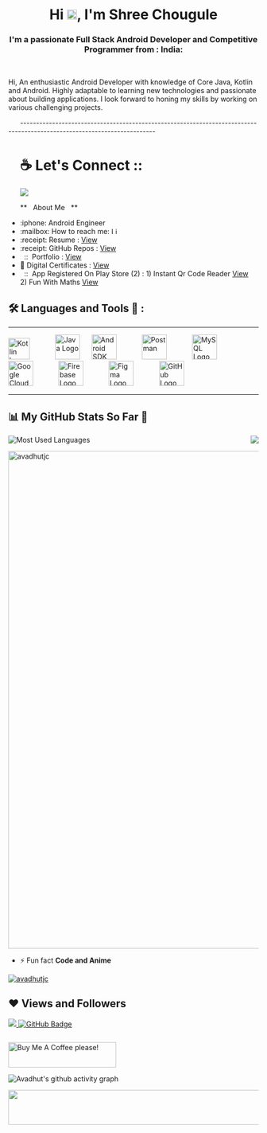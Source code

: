 <!-- <h1 <b align="center">Hi There 👋, I'm Shree Chougule </b> </h1>
<h2 <b align="center" > Full Stack Android Developer </b> </h2> 
 -->
 
<h1 align="center">Hi <img src="https://raw.githubusercontent.com/MartinHeinz/MartinHeinz/master/wave.gif" width="20px">, I'm Shree Chougule</h1>
<h3 align="center">I'm a passionate Full Stack Android Developer and Competitive Programmer from : India:</h2>
<!-- </a>

</a> -->

<!-- <p><a target="_blank" rel="noopener noreferrer" href="https://camo.githubusercontent.com/46b87402481e58a98efeca5ca5b0f447133867e09a99673d6217da634cf9bee5/68747470733a2f2f76697369746f722d62616467652e676c697463682e6d652f62616467653f706167655f69643d6c7563696665726e6970756e32322e6c7563696665726e6970756e3232"><img src="https://camo.githubusercontent.com/46b87402481e58a98efeca5ca5b0f447133867e09a99673d6217da634cf9bee5/68747470733a2f2f76697369746f722d62616467652e676c697463682e6d652f62616467653f706167655f69643d6c7563696665726e6970756e32322e6c7563696665726e6970756e3232" alt="" data-canonical-src="https://visitor-badge.glitch.me/badge?page_id=lucifernipun22.lucifernipun22" style="max-width: 100%;"></a></p> -->

<br>

<!-- <p><a target="_blank" rel="noopener noreferrer" href="https://github.com/lucifernipun22/lucifernipun22/blob/main/code.gif?raw=true"><img align="center" alt="GIF" src="https://github.com/lucifernipun22/lucifernipun22/raw/main/code.gif?raw=true" width="1000" height="350" style="max-width: 100%;"></a>
</p>  -->

<p>Hi, An enthusiastic Android Developer with knowledge of Core Java, Kotlin and Android. Highly adaptable to learning new technologies and passionate about building applications. I look forward to honing my skills by working on various challenging projects.</p>
&nbsp;&nbsp;&nbsp;&nbsp&nbsp;&nbsp;------------------------------------------------------------------------------------------------------------------------&nbsp;&nbsp;&nbsp;&nbsp&nbsp;&nbsp;
<ul>
 
<h1 align="left">☕ Let's Connect :: </h1>
<p align="center">

<!-- ## Fast dash-dash line animation -->

<a href="https://www.youtube.com/watch?v=dQw4w9WgXcQ"><img src="https://user-images.githubusercontent.com/73097560/115834477-dbab4500-a447-11eb-908a-139a6edaec5c.gif"></a>
 
<p <b>** &nbsp; About Me &nbsp; ** </b> </p>

<li>:iphone: Android Engineer </li>
<li><g-emoji class="g-emoji" alias="mailbox" fallback-src="https://github.githubassets.com/images/icons/emoji/unicode/1f4eb.png">:mailbox:</g-emoji> How to reach me:
 <a href="https://www.linkedin.com/in/avadhutjc/" rel="nofollow"><img src="https://cdn.worldvectorlogo.com/logos/linkedin-icon-2.svg" alt="Linkedin" width="13" height="13"/></a></li>
 <li>:receipt: Resume : <a href="https://drive.google.com/drive/folders/111UqRsW8xfsNYqLaaCDc7XAyFhxmlb7o">View</a></li>
 
  <li>:receipt: GitHub Repos : <a href="https://github.com/avadhutjc?tab=repositories">View</a></li>
  
 <li> &nbsp; :: &nbsp;Portfolio : <a href="https://avadhutjc.dorik.io/">View</a></li>
 
  <li>🧰&nbsp;Digital Certificates : <a href="https://drive.google.com/drive/folders/13dFo-FPtz0q7WNKtGk7mf-jBLpDp8UEM?usp=sharing">View</a></li>
 
 <li> &nbsp; :: &nbsp;App Registered On Play Store (2) : 1) Instant Qr Code Reader <a href="https://play.google.com/store/apps/details?id=com.avadhut.qrcodereaderapp">View</a>&nbsp;&nbsp; 2) Fun With Maths <a href="https://play.google.com/store/apps/details?id=com.ajc.fun">View</a></li> 


<!--  
<li>:: Play Store: <a href="https://play.google.com/store/apps/details?id=com.ramotion.showroom"></a></li>
<img src="https://raw.githubusercontent.com/Ramotion/react-native-circle-menu/master/google_play@2x.png" width="60" height="13">
 view</> -->
 
</ul>

<h2 align="left">🛠 Languages and Tools 🧰 :</h2>

---

<img src="https://cdn.worldvectorlogo.com/logos/kotlin-1.svg" alt="Kotlin logo" width="43" height="43"/> &nbsp;&nbsp;&nbsp;&nbsp;&nbsp; &nbsp;&nbsp;&nbsp;&nbsp;&nbsp;
<img src="https://cdn4.iconfinder.com/data/icons/logos-and-brands/512/181_Java_logo_logos-512.png" alt="Java Logo" width="50" height="50"/>&nbsp;&nbsp;&nbsp;&nbsp;&nbsp; 
<img src="https://cdn1.iconfinder.com/data/icons/logotypes/32/android-512.png" alt="Android SDK" width="50" height="50"/> &nbsp;&nbsp;&nbsp;&nbsp;&nbsp; &nbsp;&nbsp;&nbsp;&nbsp;&nbsp;
<img src="https://cdn.worldvectorlogo.com/logos/postman.svg" alt="Postman" width="50" height="50"/> &nbsp;&nbsp;&nbsp;&nbsp;&nbsp;  &nbsp;&nbsp;&nbsp;&nbsp;&nbsp;
<img src="https://cdn.worldvectorlogo.com/logos/mysql-6.svg" alt="MySQL Logo" width="50" height="50"/> &nbsp;&nbsp;&nbsp;&nbsp;&nbsp; &nbsp;&nbsp;&nbsp;&nbsp;&nbsp;
<img src="https://www.vectorlogo.zone/logos/google_cloud/google_cloud-icon.svg" alt="Google Cloud" width="50" height="50"/> &nbsp;&nbsp;&nbsp;&nbsp;&nbsp; &nbsp;&nbsp;&nbsp;&nbsp;&nbsp;
<img src="https://cdn.worldvectorlogo.com/logos/firebase-1.svg" alt="Firebase Logo" width="50" height="50"/>  &nbsp;&nbsp;&nbsp;&nbsp;&nbsp; 
&nbsp;&nbsp;&nbsp;&nbsp;&nbsp;
<img src="https://cdn.worldvectorlogo.com/logos/figma-1.svg" alt="Figma Logo" width="50" height="50"/> &nbsp;&nbsp;&nbsp;&nbsp;&nbsp;
&nbsp;&nbsp;&nbsp;&nbsp;&nbsp;
<img src="https://cdn.worldvectorlogo.com/logos/git-icon.svg" alt="GitHub Logo" width="50" height="50"/> &nbsp;&nbsp;&nbsp;&nbsp;&nbsp;

---

<!-- My Github Stats Section -->

<h2 align="left"> 📊  My GitHub Stats So Far 👷</h2>

<img src="https://github-readme-stats.vercel.app/api?username=avadhutjc&show_icons=true&theme=chartreuse-dark" align="right"/>

![Most Used Languages](https://github-readme-stats.vercel.app/api/top-langs/?username=avadhutjc&theme=chartreuse-dark)

<img src="https://github-readme-streak-stats.herokuapp.com/?user=avadhutjc&" alt="avadhutjc" align="center" width="1000"/>
  
  
- ⚡ Fun fact **Code and Anime**

<p align="left"> <a href="https://github.com/ryo-ma/github-profile-trophy"><img src="https://github-profile-trophy.vercel.app/?username=avadhutjc&no-frame=true&margin-w=35&theme=buddhism" alt="avadhutjc" /></a> </p>

## ❤ Views and Followers

<a href="https://komarev.com/ghpvc/?username=avadhutjc">
    <img src="https://komarev.com/ghpvc/?username=avadhutjc">
</a>
<a href="https://img.shields.io/github/followers/avadhutjc"><img src="https://img.shields.io/github/followers/avadhutjc?label=Followers&style=social" alt="GitHub Badge"></a>

<a target="_blank" rel="noopener noreferrer" href="https://camo.githubusercontent.com/46b87402481e58a98efeca5ca5b0f447133867e09a99673d6217da634cf9bee5/68747470733a2f2f76697369746f722d62616467652e676c697463682e6d652f62616467653f706167655f69643d6c7563696665726e6970756e32322e6c7563696665726e6970756e3232"><img src="https://camo.githubusercontent.com/46b87402481e58a98efeca5ca5b0f447133867e09a99673d6217da634cf9bee5/68747470733a2f2f76697369746f722d62616467652e676c697463682e6d652f62616467653f706167655f69643d6c7563696665726e6970756e32322e6c7563696665726e6970756e3232" alt="" data-canonical-src="https://visitor-badge.glitch.me/badge?page_id=lucifernipun22.lucifernipun22" style="max-width: 100%;"></a>
<br>

<!-- ## Buy Me a Coffee -->
<a href="https://www.buymeacoffee.com/kingbond470" target="_blank"><img src="https://cdn.buymeacoffee.com/buttons/default-orange.png" alt="Buy Me A Coffee please!" style="height: 51px !important;width: 217px !important;" ></a>

![Avadhut's github activity graph](https://activity-graph.herokuapp.com/graph?username=avadhutjc&theme=#bababa)

<!-- ## waves animation -->

<p align="center">
  <img  src="https://raw.githubusercontent.com/Trilokia/Trilokia/379277808c61ef204768a61bbc5d25bc7798ccf1/bottom_header.svg" width="1000"  height="70" />
  </p>
